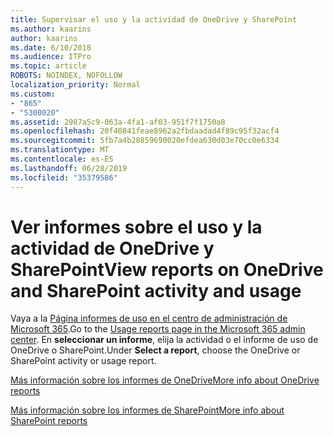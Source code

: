 ```yaml
---
title: Supervisar el uso y la actividad de OneDrive y SharePoint
ms.author: kaarins
author: kaarins
ms.date: 6/10/2018
ms.audience: ITPro
ms.topic: article
ROBOTS: NOINDEX, NOFOLLOW
localization_priority: Normal
ms.custom:
- "865"
- "5300020"
ms.assetid: 2987a5c9-063a-4fa1-af03-951f7f1750a8
ms.openlocfilehash: 20f40841feae8962a2fbdaadad4f89c95f32acf4
ms.sourcegitcommit: 5fb7a4b28859690020efdea630d03e70cc0e6334
ms.translationtype: MT
ms.contentlocale: es-ES
ms.lasthandoff: 06/28/2019
ms.locfileid: "35379586"
---
```

# <a name="view-reports-on-onedrive-and-sharepoint-activity-and-usage"></a><span data-ttu-id="dc62b-102">Ver informes sobre el uso y la actividad de OneDrive y SharePoint</span><span class="sxs-lookup"><span data-stu-id="dc62b-102">View reports on OneDrive and SharePoint activity and usage</span></span>

<span data-ttu-id="dc62b-103">Vaya a la [Página informes de uso en el centro de administración de Microsoft 365](https://admin.microsoft.com/AdminPortal/Home).</span><span class="sxs-lookup"><span data-stu-id="dc62b-103">Go to the [Usage reports page in the Microsoft 365 admin center](https://admin.microsoft.com/AdminPortal/Home).</span></span> <span data-ttu-id="dc62b-104">En **seleccionar un informe**, elija la actividad o el informe de uso de OneDrive o SharePoint.</span><span class="sxs-lookup"><span data-stu-id="dc62b-104">Under **Select a report**, choose the OneDrive or SharePoint activity or usage report.</span></span>
  
[<span data-ttu-id="dc62b-105">Más información sobre los informes de OneDrive</span><span class="sxs-lookup"><span data-stu-id="dc62b-105">More info about OneDrive reports</span></span>](https://go.microsoft.com/fwlink/?linkid=875239)
  
[<span data-ttu-id="dc62b-106">Más información sobre los informes de SharePoint</span><span class="sxs-lookup"><span data-stu-id="dc62b-106">More info about SharePoint reports</span></span>](https://go.microsoft.com/fwlink/?linkid=875240)
  